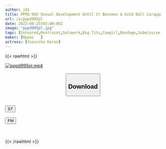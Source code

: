 ```yaml
---
author: j91
title: PPPD-995 Sexual Development Until It Becomes A Gold Ball Carappo In A Restrained State! <Glans Blame, Strong ● Continuous Shooting, Male Squirting> Boneless Agony Ejaculation M Sexual Feeling Health Karen Yuzuriha
url: /v/pppd995pl
date: 2023-06-25T03:00:00Z
image: "pppd995pl.jpg"
tags: [Censored,Restraint,Solowork,Big Tits,Cowgirl,Bondage,Submissive Men	 ]
maker: [Oppai   ]
actress: [Yuzuriha Karen]
---
```



{{< rawhtml >}}

<div class="video" data-videoid="reY88KWgjbFbRlO">
    <a href="javascript:;">
        <img src="/v/pppd995pl/pppd995pl.jpg" width="WIDTH" height="HEIGHT" alt="pppd995pl.mp4" loading="lazy">
    </a>
</div>

<script type="text/javascript" src="https://j91.asia/asset/on-demand-st.js"></script>

<br>
  <link rel="stylesheet" href="https://j91.asia/asset/bs5.css">
  
  <center>
  <button class="btn btn-primary" type="button" data-bs-toggle="collapse" data-bs-target=".multi-collapse" aria-expanded="false" aria-controls="multiCollapseExample1 multiCollapseExample2"><h2>Download</h2></button></center>
</p>
<div class="row">
  <div class="col">
    <div class="collapse multi-collapse" id="multiCollapseExample1">
      <div class="card card-body">
	      	      <br>
<div class="buttons">  
<a href="https://streamtape.to/v/reY88KWgjbFbRlO" target="_blank"><button class="btn-hover color-3"><i class="fa fa-download"></i> ST</button></a></div>
    </div>
  </div>
</div>
  <div class="col">
    <div class="collapse multi-collapse" id="multiCollapseExample2">
      <div class="card card-body">
	      <br>
<div class="buttons">
    <a href="https://filemoon.sx/d/fr8mrgkxd3hz" target="_blank"><button class="btn-hover color-8"><i class="fa fa-download"></i> FM</button></a></div>
<br><br>
      </div>
    </div>
  </div>
</div>

{{< /rawhtml >}}